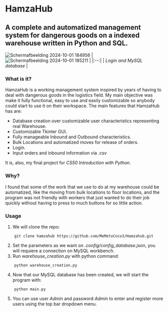 # HamzaHub
## A complete and automatized management system for dangerous goods on a indexed warehouse written in Python and SQL.

![Schermafbeelding 2024-10-01 184956](https://github.com/user-attachments/assets/94c41385-5545-4cf4-affd-2d0344bce5af)
| ![Schermafbeelding 2024-10-01 185211](https://github.com/user-attachments/assets/14bfa90c-7b17-4a9d-8a5b-72bf4b175eb0) | 
|:--:| 
| *Login and MySQL database* |

### What is it?
HamzaHub is a working management system inspired by years of having to deal with dangerous goods in the logistics field. My main objective was make it fully functional, easy to use and easily customizable so anybody could start to use it on their workspace. The main features that HamzaHub has are:
- Database creation over customizable user characteristics representing real Warehouse. 
- Customizable Tkinter GUI.
- Fully manageable Inbound and Outbound characteristics. 
- Bulk Locations and automatized moves for release of orders. 
- Login.
- Input orders and inbound information via .csv

It is, also, my final project for *CS50 Introduction with Python*.

### Why?
I found that some of the work that we use to do at my warehouse could be automatized, like the moving from bulk locations to floor locations, and the program was not friendly with workers that just wanted to do their job quickly without having to press to much buttons for so little action. 

### Usage
1. We will clone the repo: 
```shell
    git clone hamzahub https://github.com/MeMetoCoco3/Hamzahub.git
```
2. Set the parameters as we want on *.config/config_database.json*, you will requiere a connection on MySQL workbench.
3. Run *warehouse_creation.py* with python command:
```shell
    python warehouse_creation.py 
```
4. Now that our MySQL database has been created, we will start the program with:
```shell
    python main.py
```
5. You can use user *Admin* and password *Admin* to enter and register more users using the top bar dropdown menu.



